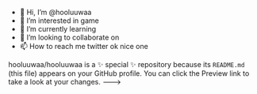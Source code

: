 - 👋 Hi, I’m @hooluuwaa
- 👀 I’m interested in game
- 🌱 I’m currently learning 
- 💞️ I’m looking to collaborate on 
- 📫 How to reach me twitter ok
nice one
  
hooluuwaa/hooluuwaa is a ✨ special ✨ repository because its `README.md` (this file) appears on your GitHub profile.
You can click the Preview link to take a look at your changes.
--->
